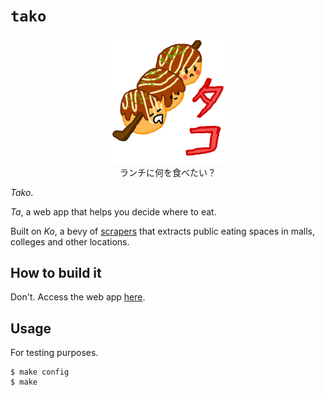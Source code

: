 # `tako`

<p align='center'>
    <img src="./asset/logo/tako_mascot.png" width=40% height=40%>
    <br>ランチに何を食べたい？
</p>

*Tako*.  

*Ta*, a web app that helps you decide where to eat.   

Built on *Ko*, a bevy of [scrapers](./scrapers) that extracts public eating spaces in malls, colleges and other locations.  

## How to build it

Don't. Access the web app [here](addalinkherelater.com).

## Usage

For testing purposes.

```console
$ make config
$ make
```
